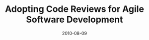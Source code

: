 ---
abstract: ''
authors:
- Andreas Mauczka
- Mario Bernhart
- Thomas Grechenig
date: '2010-08-09'
featured: false
publication_types:
- '0'
publishDate: '2010-08-09'
title: Adopting Code Reviews for Agile Software Development
url_pdf: ''
---